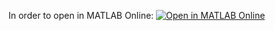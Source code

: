 In order to open in MATLAB Online:  [![Open in MATLAB Online](https://www.mathworks.com/images/responsive/global/open-in-matlab-online.svg)](https://matlab.mathworks.com/open/github/v1?repo=FilipONT/ExampleRepo&file=/magicsquare.m&line=3)

